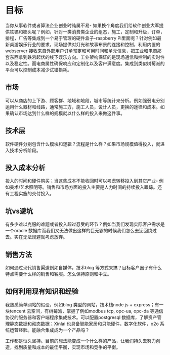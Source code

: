 
# 目标 #
当你从事软件或者算法企业创业时纯属不易- 如果换个角度我们给软件创业大军提供铁镐和榔头呢？例如，针对一类消费类企业的组态，施工，定制和升级，订单，排程，广告等集成到一个易于管理的硬件盒子-raspberry Pi里面呢？针对例如最新桌游娱乐行业的要求，现场提供对灯光和故事布景的连接和控制，利用内置的webserver 接收来自外部用户订单预定和可用时间和单元信息，把工业和电商那套东西拿到跌宕起伏的线下娱乐方向。工业架构保证的是现场通信和控制的实时性以及稳定性。而电商属性确保响应和定制化以及客户满意度。集成到类似树莓派的平台可以控制成本减少试错损耗。

## 市场 ##
可以从商店的上下游、顾客群、地域和地段，城市等统计来分析。例如强弱电分别运用什么器材和线路，通常施工方，施工人员，设计人员，更换的途径和成本。如果确认市场达到什么样的规模就以什么样的投入来做这件事。

## 技术层 ## 
软件硬件分别包含什么模块和逻辑？流程是什么样？如果市场规模值得投入，就进入技术分析阶段。

## 投入成本分析 ##
投入的时间和硬件购买；当这些成本不能收回时可以考虑转移投入到其它产业- 例如美术/艺术照明等。销售和市场方面的投入主要是人力时间的持续投入跟踪。还有工程实施的交付投入。

## 坑vs避坑 ##
有多少难以克服的难题或者投入超过忍受的环节？例如当我们发现实际客户需求是一个oracle 数据库而我们又无法做出这样的巨无霸的时候我们怎么去迂回绕过去。实在无法规避就考虑放弃。

## 销售方法 ##
如何通过现代销售渠道例如自媒体，技术blog 等方式来搞？目标客户圈子有什么特点需要什么样的销售和客服。怎么保持原则和中立。

## 如何利用现有知识和经验 ##
我熟悉简单网站的假设，例如blog 类型的网站，技术栈node.js + express；有一块tencent 云空间，有树莓派，掌握了例如modbus tcp, opc-ua, opc-da 等通信协议的服务器和客户端程序集成技术。可以配置postgresql 数据库，了解资产管理静态数据和动态数据；Xinlai 也具备智能家居和只能硬件，数字化软件，o2o 系统运营经验。能融合集成成为一个产品吗？

工作都是恒久坚持。目前的想法能变成一个什么样的产品，让我们持久去努力创造，找到质量和成本的最佳平衡，实现市场和竞争的平衡。